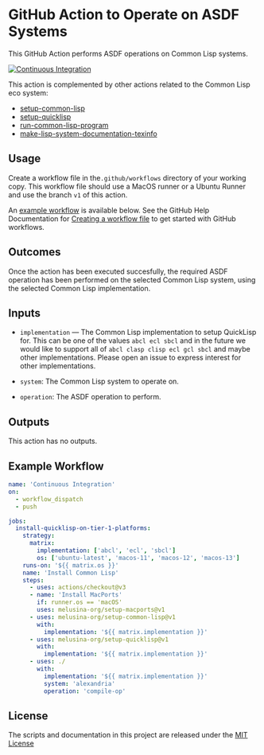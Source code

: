 # GitHub Action to Operate on ASDF Systems

This GitHub Action performs ASDF operations on Common Lisp
systems.

[![Continuous Integration](https://github.com/melusina-org/asdf-operate/actions/workflows/continuous-integration.yaml/badge.svg)](https://github.com/melusina-org/asdf-operate/actions/workflows/continuous-integration.yaml)

This action is complemented by other actions related to the Common
Lisp eco system:

- [setup-common-lisp](https://github.com/melusina-org/setup-common-lisp)
- [setup-quicklisp](https://github.com/melusina-org/setup-quicklisp)
- [run-common-lisp-program](https://github.com/melusina-org/run-common-lisp-program)
- [make-lisp-system-documentation-texinfo](https://github.com/melusina-org/make-lisp-system-documentation-texinfo)


## Usage

Create a workflow file in the`.github/workflows` directory of your
working copy.  This workflow file should use a MacOS runner or a
Ubuntu Runner and use the branch `v1` of this action.


An [example workflow](#example-workflow) is available below. See the GitHub Help Documentation for
[Creating a workflow file](https://help.github.com/en/articles/configuring-a-workflow#creating-a-workflow-file)
to get started with GitHub workflows.


## Outcomes

Once the action has been executed succesfully, the required ASDF
operation has been performed on the selected Common Lisp system, using
the selected Common Lisp implementation.


## Inputs

* `implementation` — The Common Lisp implementation to setup QuickLisp
  for. This can be one of the values `abcl ecl sbcl` and
  in the future we would like to support all of `abcl clasp clisp ecl gcl sbcl`
  and maybe other implementations. Please open an issue to express
  interest for other implementations.

* `system`: The Common Lisp system to operate on.
* `operation`: The ASDF operation to perform.

## Outputs

This action has no outputs.

## Example Workflow

```yaml
name: 'Continuous Integration'
on:
  - workflow_dispatch
  - push

jobs:
  install-quicklisp-on-tier-1-platforms:
    strategy:
      matrix:
        implementation: ['abcl', 'ecl', 'sbcl']
        os: ['ubuntu-latest', 'macos-11', 'macos-12', 'macos-13']
    runs-on: '${{ matrix.os }}'
    name: 'Install Common Lisp'
    steps:
      - uses: actions/checkout@v3
      - name: 'Install MacPorts'
        if: runner.os == 'macOS'
        uses: melusina-org/setup-macports@v1
      - uses: melusina-org/setup-common-lisp@v1
        with:
          implementation: '${{ matrix.implementation }}'
      - uses: melusina-org/setup-quicklisp@v1
        with:
          implementation: '${{ matrix.implementation }}'
      - uses: ./
        with:
          implementation: '${{ matrix.implementation }}'
          system: 'alexandria'
          operation: 'compile-op'
```

## License
The scripts and documentation in this project are released under the [MIT License](LICENSE)
